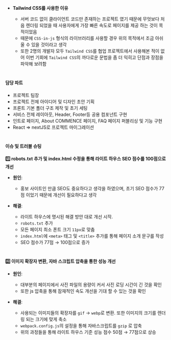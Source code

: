 - **Tailwind CSS를 사용한 이유**
    - 서버 코드 없이 클라이언트 코드만 존재하는 프로젝트 였기 때문에 무엇보다 처음 렌더링 되었을 때 사용자에게 가장 빠른 속도로 페이지를 제공 하는 것이 목적이었음
    - 때문에 `CSS-in-js` 형식의 라이브러리를 사용할 경우 위의 목적에서 조금 아쉬울 수 있을 것이라고 생각
    - 또한 2명의 개발자 모두 `Tailwind CSS`를 협업 프로젝트에서 사용해본 적이 없어 이번 기회에 `Tailwind CSS`의 까다로운 문법을 좀 더 익히고 단점과 장점을 파악해 보려함

  #

#### 담당 파트

- 프로젝트 팀장
- 프로젝트 전체 아이디어 및 디자인 초안 기획
- 프론트 기본 폴더 구조 제작 및 초기 세팅
- 서비스 전체 레이아웃, Header, Footer등 공용 컴포넌트 구현
- 인트로 페이지, About COMMENCE 페이지, FAQ 페이지 퍼블리싱 및 기능 구현
- React => nextJS로 프로젝트 마이그레이션
#

#### 이슈 및 트러블 슈팅

**1️⃣ robots.txt 추가 및 index.html 수정을 통해 라이트 하우스 SEO 점수를 100점으로 개선**

- **원인**:

  - 홍보 사이트인 만큼 SEO도 중요하다고 생각을 하였으며, 초기 SEO 점수가 77점 이었기 때문에 개선이 필요하다고 생각

- **해결**:

  - 라이트 하우스에 명시된 해결 방안 대로 개선 시작.
  - `robots.txt` 추가
  - 모든 페이지 최소 폰트 크기 `11px`로 맞춤
  - `index.html`에 `<meta>` 태그 및 `<title>` 추가를 통해 페이지 소개 문구를 작성
  - SEO 점수가 77점 → 100점으로 증가

#

**2️⃣ 이미지 확장자 변환, 자바 스크립트 압축을 통한 성능 개선**

- **원인**:

  - 대부분의 페이지에서 사진 파일의 용량이 커서 사진 로딩 시간이 긴 것을 확인
  - 또한 js 압축을 통해 잠재적인 속도 개선을 기대 할 수 있는 것을 확인

- **해결**:

  - 사용되는 이미지들의 확장자를 `gif` → `webp`로 변환. 또한 이미지의 크기를 렌더링 되는 크기에 맞게 축소
  - `webpack.config.js`의 설정을 통해 자바스크립트를 `gzip` 로 압축
  - 위의 과정들을 통해 라이트 하우스 기준 성능 점수 50점 → 77점으로 상승
